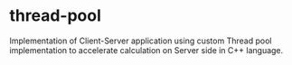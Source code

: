 # thread-pool
Implementation of Client-Server application using custom Thread pool implementation to accelerate calculation on Server side in C++ language.
